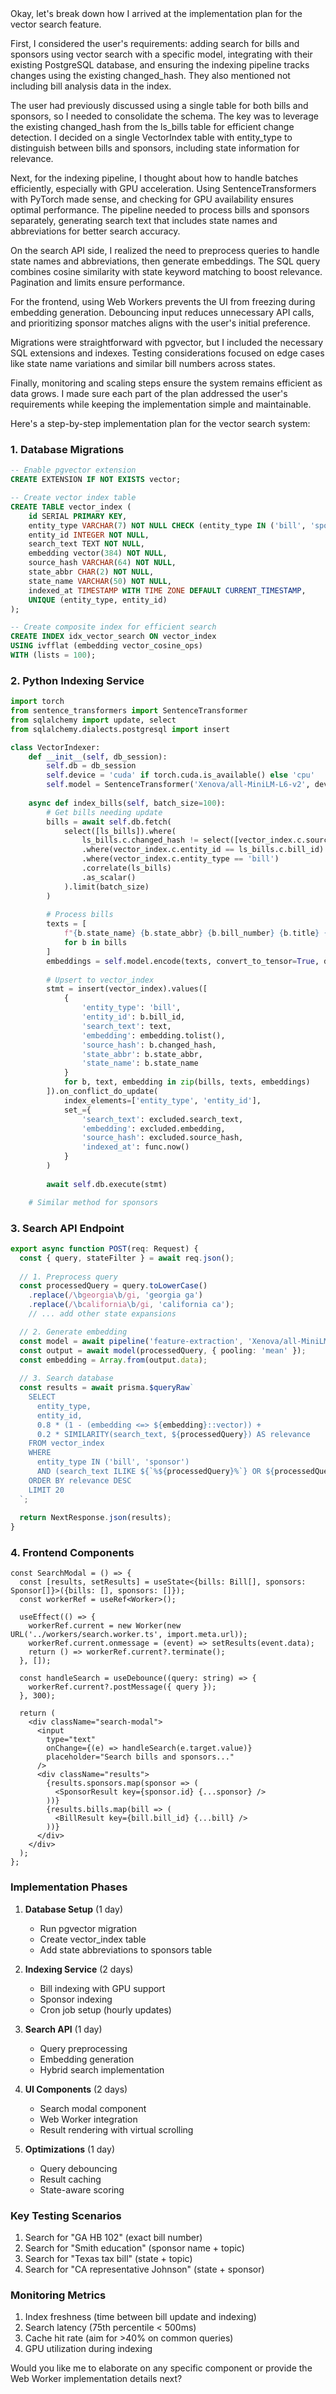 <think>
Okay, let's break down how I arrived at the implementation plan for the vector search feature.

First, I considered the user's requirements: adding search for bills and sponsors using vector search with a specific model, integrating with their existing PostgreSQL database, and ensuring the indexing pipeline tracks changes using the existing changed_hash. They also mentioned not including bill analysis data in the index.

The user had previously discussed using a single table for both bills and sponsors, so I needed to consolidate the schema. The key was to leverage the existing changed_hash from the ls_bills table for efficient change detection. I decided on a single VectorIndex table with entity_type to distinguish between bills and sponsors, including state information for relevance.

Next, for the indexing pipeline, I thought about how to handle batches efficiently, especially with GPU acceleration. Using SentenceTransformers with PyTorch made sense, and checking for GPU availability ensures optimal performance. The pipeline needed to process bills and sponsors separately, generating search text that includes state names and abbreviations for better search accuracy.

On the search API side, I realized the need to preprocess queries to handle state names and abbreviations, then generate embeddings. The SQL query combines cosine similarity with state keyword matching to boost relevance. Pagination and limits ensure performance.

For the frontend, using Web Workers prevents the UI from freezing during embedding generation. Debouncing input reduces unnecessary API calls, and prioritizing sponsor matches aligns with the user's initial preference.

Migrations were straightforward with pgvector, but I included the necessary SQL extensions and indexes. Testing considerations focused on edge cases like state name variations and similar bill numbers across states.

Finally, monitoring and scaling steps ensure the system remains efficient as data grows. I made sure each part of the plan addressed the user's requirements while keeping the implementation simple and maintainable.
</think>

Here's a step-by-step implementation plan for the vector search system:

### 1. Database Migrations
```sql:prisma/migrations/20240618000000_add_vector_search.sql
-- Enable pgvector extension
CREATE EXTENSION IF NOT EXISTS vector;

-- Create vector index table
CREATE TABLE vector_index (
    id SERIAL PRIMARY KEY,
    entity_type VARCHAR(7) NOT NULL CHECK (entity_type IN ('bill', 'sponsor')),
    entity_id INTEGER NOT NULL,
    search_text TEXT NOT NULL,
    embedding vector(384) NOT NULL,
    source_hash VARCHAR(64) NOT NULL,
    state_abbr CHAR(2) NOT NULL,
    state_name VARCHAR(50) NOT NULL,
    indexed_at TIMESTAMP WITH TIME ZONE DEFAULT CURRENT_TIMESTAMP,
    UNIQUE (entity_type, entity_id)
);

-- Create composite index for efficient search
CREATE INDEX idx_vector_search ON vector_index 
USING ivfflat (embedding vector_cosine_ops)
WITH (lists = 100);
```

### 2. Python Indexing Service
```python:services/vector_indexer.py
import torch
from sentence_transformers import SentenceTransformer
from sqlalchemy import update, select
from sqlalchemy.dialects.postgresql import insert

class VectorIndexer:
    def __init__(self, db_session):
        self.db = db_session
        self.device = 'cuda' if torch.cuda.is_available() else 'cpu'
        self.model = SentenceTransformer('Xenova/all-MiniLM-L6-v2', device=self.device)
        
    async def index_bills(self, batch_size=100):
        # Get bills needing update
        bills = await self.db.fetch(
            select([ls_bills]).where(
                ls_bills.c.changed_hash != select([vector_index.c.source_hash])
                .where(vector_index.c.entity_id == ls_bills.c.bill_id)
                .where(vector_index.c.entity_type == 'bill')
                .correlate(ls_bills)
                .as_scalar()
            ).limit(batch_size)
        )
        
        # Process bills
        texts = [
            f"{b.state_name} {b.state_abbr} {b.bill_number} {b.title} {b.description}"
            for b in bills
        ]
        embeddings = self.model.encode(texts, convert_to_tensor=True, device=self.device)
        
        # Upsert to vector_index
        stmt = insert(vector_index).values([
            {
                'entity_type': 'bill',
                'entity_id': b.bill_id,
                'search_text': text,
                'embedding': embedding.tolist(),
                'source_hash': b.changed_hash,
                'state_abbr': b.state_abbr,
                'state_name': b.state_name
            }
            for b, text, embedding in zip(bills, texts, embeddings)
        ]).on_conflict_do_update(
            index_elements=['entity_type', 'entity_id'],
            set_={
                'search_text': excluded.search_text,
                'embedding': excluded.embedding,
                'source_hash': excluded.source_hash,
                'indexed_at': func.now()
            }
        )
        
        await self.db.execute(stmt)

    # Similar method for sponsors
```

### 3. Search API Endpoint
```typescript:app/api/search/route.ts
export async function POST(req: Request) {
  const { query, stateFilter } = await req.json();
  
  // 1. Preprocess query
  const processedQuery = query.toLowerCase()
    .replace(/\bgeorgia\b/gi, 'georgia ga')
    .replace(/\bcalifornia\b/gi, 'california ca');
    // ... add other state expansions

  // 2. Generate embedding
  const model = await pipeline('feature-extraction', 'Xenova/all-MiniLM-L6-v2');
  const output = await model(processedQuery, { pooling: 'mean' });
  const embedding = Array.from(output.data);
  
  // 3. Search database
  const results = await prisma.$queryRaw`
    SELECT 
      entity_type,
      entity_id,
      0.8 * (1 - (embedding <=> ${embedding}::vector)) +
      0.2 * SIMILARITY(search_text, ${processedQuery}) AS relevance
    FROM vector_index
    WHERE 
      entity_type IN ('bill', 'sponsor')
      AND (search_text ILIKE ${`%${processedQuery}%`} OR ${processedQuery} = '')
    ORDER BY relevance DESC
    LIMIT 20
  `;
  
  return NextResponse.json(results);
}
```

### 4. Frontend Components
```typescript:components/SearchModal.tsx
const SearchModal = () => {
  const [results, setResults] = useState<{bills: Bill[], sponsors: Sponsor[]}>({bills: [], sponsors: []});
  const workerRef = useRef<Worker>();

  useEffect(() => {
    workerRef.current = new Worker(new URL('../workers/search.worker.ts', import.meta.url));
    workerRef.current.onmessage = (event) => setResults(event.data);
    return () => workerRef.current?.terminate();
  }, []);

  const handleSearch = useDebounce((query: string) => {
    workerRef.current?.postMessage({ query });
  }, 300);

  return (
    <div className="search-modal">
      <input 
        type="text" 
        onChange={(e) => handleSearch(e.target.value)}
        placeholder="Search bills and sponsors..."
      />
      <div className="results">
        {results.sponsors.map(sponsor => (
          <SponsorResult key={sponsor.id} {...sponsor} />
        ))}
        {results.bills.map(bill => (
          <BillResult key={bill.bill_id} {...bill} />
        ))}
      </div>
    </div>
  );
};
```

### Implementation Phases

1. **Database Setup** (1 day)
   - Run pgvector migration
   - Create vector_index table
   - Add state abbreviations to sponsors table

2. **Indexing Service** (2 days)
   - Bill indexing with GPU support
   - Sponsor indexing
   - Cron job setup (hourly updates)

3. **Search API** (1 day)
   - Query preprocessing
   - Embedding generation
   - Hybrid search implementation

4. **UI Components** (2 days)
   - Search modal component
   - Web Worker integration
   - Result rendering with virtual scrolling

5. **Optimizations** (1 day)
   - Query debouncing
   - Result caching
   - State-aware scoring

### Key Testing Scenarios
1. Search for "GA HB 102" (exact bill number)
2. Search for "Smith education" (sponsor name + topic)
3. Search for "Texas tax bill" (state + topic)
4. Search for "CA representative Johnson" (state + sponsor)

### Monitoring Metrics
1. Index freshness (time between bill update and indexing)
2. Search latency (75th percentile < 500ms)
3. Cache hit rate (aim for >40% on common queries)
4. GPU utilization during indexing

Would you like me to elaborate on any specific component or provide the Web Worker implementation details next?
